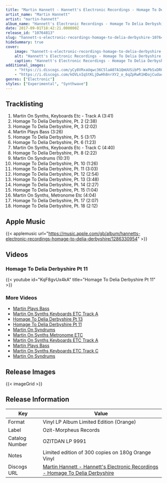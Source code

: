```yaml
---
title: "Martin Hannett - Hannett's Electronic Recordings - Homage To Delia Derbyshire"
artist_name: "Martin Hannett"
artist: "martin-hannett"
album_name: "Hannett's Electronic Recordings - Homage To Delia Derbyshire"
date: 2017-09-01T18:42:21.000000Z
release_id: "10764813"
slug: "hannett-s-electronic-recordings-homage-to-delia-derbyshire-10764813"
hideSummary: true
cover:
    image: "hannett-s-electronic-recordings-homage-to-delia-derbyshire-10764813.jpg"
    alt: "Hannett's Electronic Recordings - Homage To Delia Derbyshire by Martin Hannett"
    caption: "Hannett's Electronic Recordings - Homage To Delia Derbyshire by Martin Hannett"
additional_images:
    - "https://i.discogs.com/yCy8VRxaUqwc36C5laA07A1QmUUSibP5-WxPbSxDRGQ/rs:fit/g:sm/q:90/h:350/w:350/czM6Ly9kaXNjb2dz/LWRhdGFiYXNlLWlt/YWdlcy9SLTEwNzY0/ODEzLTE1MDM5MTM5/MDgtMTQ5Ny5qcGVn.jpeg"
    - "https://i.discogs.com/kOVLnIqStKLjDwHh8nrXY2_o_6qZpRwR1HDajCudacM/rs:fit/g:sm/q:90/h:600/w:600/czM6Ly9kaXNjb2dz/LWRhdGFiYXNlLWlt/YWdlcy9SLTEwNzY0/ODEzLTE1MDM5MTM5/NzktNTE2Ni5qcGVn.jpeg"
genres: ["Electronic"]
styles: ["Experimental", "Synthwave"]
---
```




## Tracklisting
1. Martin On Synths, Keyboards Etc - Track A (3:41)
2. Homage To Delia Derbyshire, Pt. 2 (2:38)
3. Homage To Delia Derbyshire, Pt, 3 (2:02)
4. Martin Plays Bass (3:26)
5. Homage To Delia Derbyshire, Pt. 5 (3:17)
6. Homage To Delia Derbyshire, Pt. 6 (1:23)
7. Martin On Synths, Keyboards Etc - Track C (4:40)
8. Homage To Delia Derbyshire, Pt. 8 (2:22)
9. Martin On Syndrums (10:31)
10. Homage To Delia Derbyshire, Pt. 10 (1:26)
11. Homage To Delia Derbyshire, Pt. 11 (3:03)
12. Homage To Delia Derbyshire, Pt. 12 (2:54)
13. Homage To Delia Derbyshire, Pt. 13 (3:48)
14. Homage To Delia Derbyshire, Pt. 14 (2:27)
15. Homage To Delia Derbyshire, Pt. 15 (1:04)
16. Martin On Synths, Metronome Etc (4:04)
17. Homage To Delia Derbyshire, Pt. 17 (2:07)
18. Homage To Delia Derbyshire, Pt. 18 (2:12)

## Apple Music
{{< applemusic url="https://music.apple.com/gb/album/hannetts-electronic-recordings-homage-to-delia-derbyshire/1286330954" >}}<br>


## Videos
### Homage To Delia Derbyshire Pt 11
{{< youtube id="KqF8gvUx4kA" title="Homage To Delia Derbyshire Pt 11" >}}<br>
### More Videos

- [Martin Plays Bass](https://www.youtube.com/watch?v=hsskkL7C7PA)
- [Martin On Synths Keyboards ETC Track A](https://www.youtube.com/watch?v=hqqqSykCHRo)
- [Homage To Delia Derbyshire Pt 13](https://www.youtube.com/watch?v=0RzMIxo6lvM)
- [Homage To Delia Derbyshire Pt 11](https://www.youtube.com/watch?v=flhaD1ikMqw)
- [Martin On Syndrums](https://www.youtube.com/watch?v=mG9Oiv9slak)
- [Martin On Synths Metronome ETC](https://www.youtube.com/watch?v=r2e1oCAwlWI)
- [Martin On Synths Keyboards ETC Track A](https://www.youtube.com/watch?v=rqS7MzCx6a8)
- [Martin Plays Bass](https://www.youtube.com/watch?v=DSnRN1R-sRU)
- [Martin On Synths Keyboards ETC Track C](https://www.youtube.com/watch?v=g5Z0jVGLBjU)
- [Martin On Syndrums](https://www.youtube.com/watch?v=RKurJt_93c8)

## Release Images
{{< imageGrid >}}

## Release Information
|  Key           | Value                                                |
| ---------------| ---------------------------------------------------- |
| Format         | Vinyl LP Album Limited Edition (Orange) |
| Label          | Ozit-Morpheus Records |
| Catalog Number | OZITDAN LP 9991 |
| Notes | Limited edition of 300 copies on 180g Orange Vinyl |
| Discogs URL    | [Martin Hannett - Hannett's Electronic Recordings - Homage To Delia Derbyshire](https://www.discogs.com/release/10764813-Martin-Hannett-Hannetts-Electronic-Recordings-Homage-To-Delia-Derbyshire) |